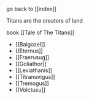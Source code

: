 go back to [[index]]


Titans are the creators of land

book [[Tale of The Titans]]

- [[Balgozel]]
- [[Eternus]]
- [[Fraerusug]]
- [[Goliathor]]
- [[Leviathanis]]
- [[Titranuvigus]]
- [[Tremogus]]
- [[Volctusu]]
